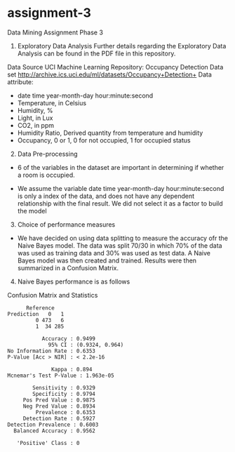 # assignment-3
Data Mining Assignment Phase 3

1)  Exploratory Data Analysis
Further details regarding the Exploratory Data Analysis can be found in the PDF file in this repository.

Data Source
UCI Machine Learning Repository: Occupancy Detection Data set
http://archive.ics.uci.edu/ml/datasets/Occupancy+Detection+
Data attribute:
- date time year-month-day hour:minute:second
- Temperature, in Celsius
- Humidity, %
- Light, in Lux
- CO2, in ppm
- Humidity Ratio, Derived quantity from temperature and humidity
- Occupancy, 0 or 1, 0 for not occupied, 1 for occupied status

2) Data Pre-processing
- 6 of the variables in the dataset are important in determining if whether a room is occupied.

- We assume the variable date time year-month-day hour:minute:second is only a index
of the data, and does not have any dependent relationship with the final result. We did
not select it as a factor to build the model

3) Choice of performance measures
- We have decided on using data splitting to measure the accuracy ofr the Naive Bayes model. The data was split 70/30 in which 70% of the data was used as training data and 30% was used as test data. A Naive Bayes model was then created and trained. Results were then summarized in a Confusion Matrix. 

4) Naive Bayes performance is as follows 

Confusion Matrix and Statistics

          Reference
    Prediction   0   1
             0 473   6
             1  34 285
                                         
               Accuracy : 0.9499         
                 95% CI : (0.9324, 0.964)
    No Information Rate : 0.6353         
    P-Value [Acc > NIR] : < 2.2e-16      
                                         
                  Kappa : 0.894          
    Mcnemar's Test P-Value : 1.963e-05      
                                         
            Sensitivity : 0.9329         
            Specificity : 0.9794         
         Pos Pred Value : 0.9875         
         Neg Pred Value : 0.8934         
             Prevalence : 0.6353         
         Detection Rate : 0.5927         
    Detection Prevalence : 0.6003         
      Balanced Accuracy : 0.9562         
                                         
       'Positive' Class : 0  
